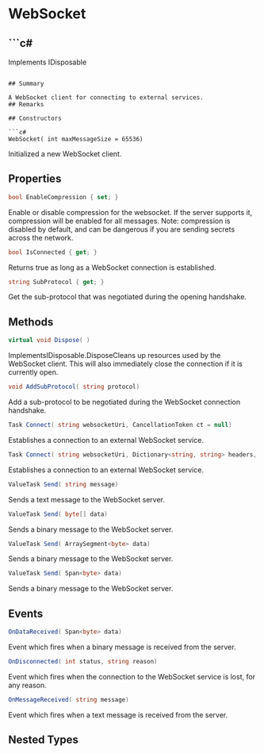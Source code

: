 # WebSocket

## ```c#
Implements IDisposable
```

## Summary

A WebSocket client for connecting to external services.
## Remarks

## Constructors

```c#
WebSocket( int maxMessageSize = 65536) 
```
Initialized a new WebSocket client.
## Properties

```c#
bool EnableCompression { set; } 
```
Enable or disable compression for the websocket. If the server supports it, compression will be enabled for all messages.
Note: compression is disabled by default, and can be dangerous if you are sending secrets across the network.
```c#
bool IsConnected { get; } 
```
Returns true as long as a WebSocket connection is established.
```c#
string SubProtocol { get; } 
```
Get the sub-protocol that was negotiated during the opening handshake.
## Methods

```c#
virtual void Dispose( ) 
```
ImplementsIDisposable.DisposeCleans up resources used by the WebSocket client. This will also immediately close the connection if it is currently open.
```c#
void AddSubProtocol( string protocol) 
```
Add a sub-protocol to be negotiated during the WebSocket connection handshake.
```c#
Task Connect( string websocketUri, CancellationToken ct = null) 
```
Establishes a connection to an external WebSocket service.
```c#
Task Connect( string websocketUri, Dictionary<string, string> headers, CancellationToken ct = null) 
```
Establishes a connection to an external WebSocket service.
```c#
ValueTask Send( string message) 
```
Sends a text message to the WebSocket server.
```c#
ValueTask Send( byte[] data) 
```
Sends a binary message to the WebSocket server.
```c#
ValueTask Send( ArraySegment<byte> data) 
```
Sends a binary message to the WebSocket server.
```c#
ValueTask Send( Span<byte> data) 
```
Sends a binary message to the WebSocket server.
## Events

```c#
OnDataReceived( Span<byte> data) 
```
Event which fires when a binary message is received from the server.
```c#
OnDisconnected( int status, string reason) 
```
Event which fires when the connection to the WebSocket service is lost, for any reason.
```c#
OnMessageReceived( string message) 
```
Event which fires when a text message is received from the server.
## Nested Types

